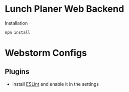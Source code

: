 # Lunch Planer Web Backend

Installation
```bash
npm install
```

# Webstorm Configs
## Plugins

* install [ESLint](https://plugins.jetbrains.com/plugin/7494-eslint) and enable it in the settings

